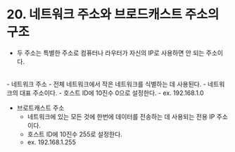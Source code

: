 # 20. 네트워크 주소와 브로드캐스트 주소의 구조

- 두 주소는 특별한 주소로 컴퓨터나 라우터가 자신의 IP로 사용하면 안 되는 주소이다.
</br>
- 네트워크 주소
  - 전체 네트워크에서 작은 네트워크를 식별하는 데 사용된다.
  - 네트워크의 대표 주소이다.
  - 호스트 ID에 10진수 0으로 설정한다.
  - ex. 192.168.1.0

- 브로트캐스트 주소
  - 네트워크에 있는 모든 것에 한번에 데이터를 전송하는 데 사용되는 전용 IP 주소이다.
  - 호스트 ID에 10진수 255로 설정한다.
  - ex. 192.168.1.255
